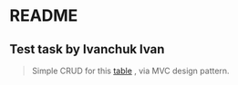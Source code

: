 # README

## Test task by Ivanchuk Ivan

> Simple CRUD for this [table](https://github.com/l3r8yJ/intervolga_test_task/files/8456989/TestTask-dbdesigner.pdf)
> , via MVC design pattern.
